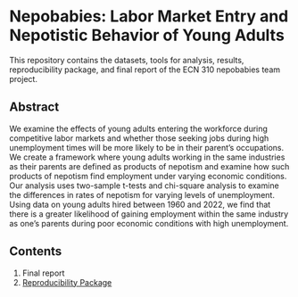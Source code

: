 # Nepobabies: Labor Market Entry and Nepotistic Behavior of Young Adults

This repository contains the datasets, tools for analysis, results, reproducibility package, and final report of the ECN 310 nepobabies team project.

## Abstract
We examine the effects of young adults entering the workforce during competitive labor markets and whether those seeking jobs during high unemployment times will be more likely to be in their parent’s occupations. We create a framework where young adults working in the same industries as their parents are defined as products of nepotism and examine how such products of nepotism find employment under varying economic conditions. Our analysis uses two-sample t-tests and chi-square analysis to examine the differences in rates of nepotism for varying levels of unemployment. Using data on young adults hired between 1960 and 2022, we find that there is a greater likelihood of gaining employment within the same industry as one’s parents during poor economic conditions with high unemployment.


## Contents
1. Final report
2. [Reproducibility Package](https://github.com/ecn310/course-project-nepobabies/blob/main/Reproducibility%20Package)
